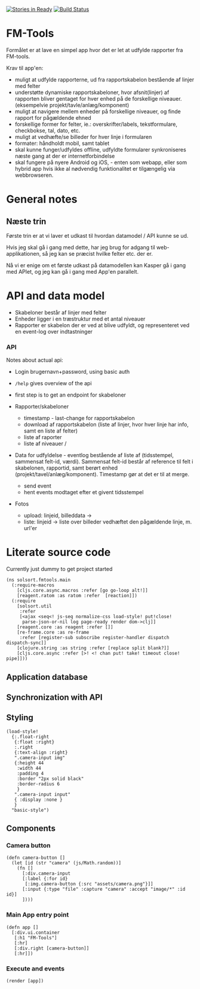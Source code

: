 [![Stories in Ready](https://badge.waffle.io/solsort/fmtools.png?label=ready&title=Ready)](https://waffle.io/solsort/fmtools)
[![Build Status](https://travis-ci.org/solsort/fmtools.svg?branch=master)](https://travis-ci.org/solsort/fmtools)

# FM-Tools

Formålet er at lave en simpel app hvor det er let at udfylde rapporter fra FM-tools.

Krav til app'en:

- muligt at udfylde rapporterne, ud fra rapportskabelon bestående af linjer med felter
- understøtte dynamiske rapportskabeloner, hvor afsnit(linjer) af rapporten bliver gentaget for hver enhed på de forskellige niveauer. (eksempelvie projekt/tavle/anlæg/komponent)
- muligt at navigere mellem enheder på forskellige niveauer, og finde rapport for pågældende ehned
- forskellige former for felter, ie.: overskrifter/labels, tekstformulare, checkbokse, tal, dato, etc.
- muligt at vedhæfte/se billeder for hver linje i formularen
- formater: håndholdt mobil, samt tablet
- skal kunne funger/udfyldes offline, udfyldte formularer synkroniseres næste gang at der er internetforbindelse
- skal fungere på nyere Android og iOS, - enten som webapp, eller som hybrid app hvis ikke al nødvendig funktionalitet er tilgængelig via webbrowseren.

# General notes
## Næste trin

Første trin er at vi laver et udkast til hvordan datamodel / API kunne se ud.

Hvis jeg skal gå i gang med dette, har jeg brug for adgang til web-applikationen, så jeg kan se præcist hvilke felter etc. der er.

Nå vi er enige om et første udkast på datamodellen kan Kasper gå i gang med APIet, og jeg kan gå i gang med App'en parallelt.

# API and data model

- Skabeloner består af linjer med felter
- Enheder ligger i en træstruktur med et antal niveauer
- Rapporter er skabelon der er ved at blive udfyldt, og representeret ved en event-log over indtastninger

### API

Notes about actual api:

- Login brugernavn+password, using basic auth
- `/help` gives overview of the api
- first step is to get an endpoint for skabeloner

- Rapporter/skabeloner
    - timestamp - last-change for rapportskabelon
    - download af rapportskabelon (liste af linjer, hvor hver linje har info, samt en liste af felter)
    - liste af raporter
    - liste af niveauer / 
- Data for udfyldelse - eventlog bestående af liste af (tidsstempel, sammensat felt-id, værdi). Sammensat felt-id består af reference til felt i skabelonen, rapportid, samt berørt enhed (projekt/tavel/anlæg/komponent). Timestamp gør at det er til at merge. 
    - send event
    - hent events modtaget efter et givent tidsstempel
- Fotos
    - upload: linjeid, billeddata ->
    - liste: linjeid -> liste over billeder vedhæftet den pågældende linje, m. url'er

# Literate source code

Currently just dummy to get project started

    (ns solsort.fmtools.main
      (:require-macros
        [cljs.core.async.macros :refer [go go-loop alt!]]
        [reagent.ratom :as ratom :refer  [reaction]])
      (:require
        [solsort.util
         :refer
         [<ajax <seq<! js-seq normalize-css load-style! put!close!
          parse-json-or-nil log page-ready render dom->clj]]
        [reagent.core :as reagent :refer []]
        [re-frame.core :as re-frame
         :refer [register-sub subscribe register-handler dispatch dispatch-sync]]
        [clojure.string :as string :refer [replace split blank?]]
        [cljs.core.async :refer [>! <! chan put! take! timeout close! pipe]]))

## Application database

## Synchronization with API

## Styling

    (load-style!
      {:.float-right
       {:float :right}
       :.right
       {:text-align :right}
       ".camera-input img"
       {:height 44
        :width 44
        :padding 4
        :border "2px solid black"
        :border-radius 6
        }
       ".camera-input input"
       { :display :none }
       }
      "basic-style")


## Components

### Camera button

    (defn camera-button []
      (let [id (str "camera" (js/Math.random))]
        (fn []
          [:div.camera-input
          [:label {:for id}
           [:img.camera-button {:src "assets/camera.png"}]]
          [:input {:type "file" :capture "camera" :accept "image/*" :id id}]
          ])))

### Main App entry point

    (defn app []
      [:div.ui.container
       [:h1 "FM-Tools"]
       [:hr]
       [:div.right [camera-button]]
       [:hr]])

### Execute and events

    (render [app])

